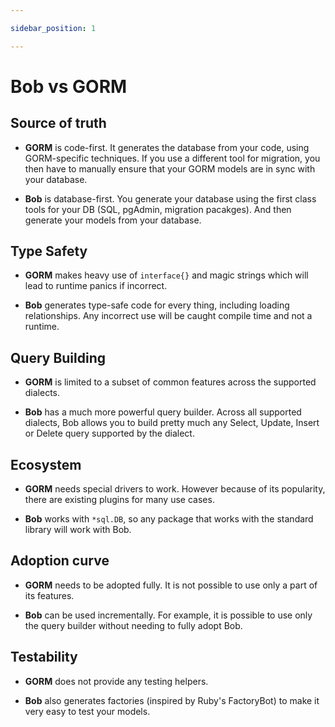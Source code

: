 ```yaml
---

sidebar_position: 1

---
```


# Bob vs GORM

## Source of truth

* **GORM** is code-first. It generates the database from your code, using GORM-specific techniques. If you use a different tool for migration, you then have to manually ensure that your GORM models are in sync with your database.

* **Bob** is database-first. You generate your database using the first class tools for your DB (SQL, pgAdmin, migration pacakges). And then generate your models from your database.

## Type Safety

* **GORM** makes heavy use of `interface{}` and magic strings which will lead to runtime panics if incorrect.

* **Bob** generates type-safe code for every thing, including loading relationships. Any incorrect use will be caught compile time and not a runtime.

## Query Building

* **GORM** is limited to a subset of common features across the supported dialects.

* **Bob** has a much more powerful query builder. Across all supported dialects, Bob allows you to build pretty much any Select, Update, Insert or Delete query supported by the dialect.

## Ecosystem

* **GORM** needs special drivers to work. However because of its popularity, there are existing plugins for many use cases.

* **Bob** works with `*sql.DB`, so any package that works with the standard library will work with Bob.

## Adoption curve

* **GORM** needs to be adopted fully. It is not possible to use only a part of its features.

* **Bob** can be used incrementally. For example, it is possible to use only the query builder without needing to fully adopt Bob.

## Testability

* **GORM** does not provide any testing helpers.

* **Bob** also generates factories (inspired by Ruby's FactoryBot) to make it very easy to test your models.
